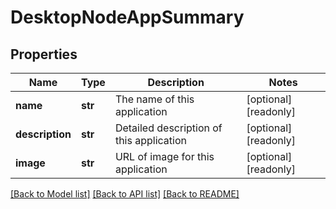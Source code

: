 # DesktopNodeAppSummary

## Properties
Name | Type | Description | Notes
------------ | ------------- | ------------- | -------------
**name** | **str** | The name of this application | [optional] [readonly] 
**description** | **str** | Detailed description of this application | [optional] [readonly] 
**image** | **str** | URL of image for this application | [optional] [readonly] 

[[Back to Model list]](../README.md#documentation-for-models) [[Back to API list]](../README.md#documentation-for-api-endpoints) [[Back to README]](../README.md)


